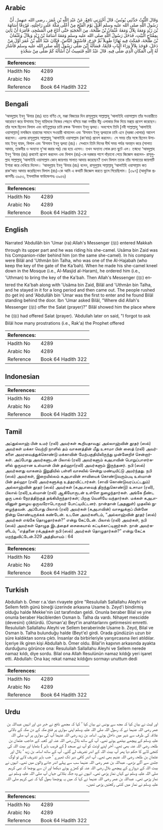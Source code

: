 ## Arabic


<div dir="rtl" lang="ar" style={{fontSize:'larger',backgroundColor:'#f8f9fa',padding:20}}>
وَقَالَ اللَّيْثُ حَدَّثَنِي يُونُسُ، قَالَ أَخْبَرَنِي نَافِعٌ، عَنْ عَبْدِ اللَّهِ بْنِ عُمَرَ ـ رضى الله عنهما ـ أَنَّ رَسُولَ اللَّهِ صلى الله عليه وسلم أَقْبَلَ يَوْمَ الْفَتْحِ مِنْ أَعْلَى مَكَّةَ عَلَى رَاحِلَتِهِ، مُرْدِفًا أُسَامَةَ بْنَ زَيْدٍ وَمَعَهُ بِلاَلٌ وَمَعَهُ عُثْمَانُ بْنُ طَلْحَةَ، مِنَ الْحَجَبَةِ حَتَّى أَنَاخَ فِي الْمَسْجِدِ، فَأَمَرَهُ أَنْ يَأْتِيَ بِمِفْتَاحِ الْبَيْتِ، فَدَخَلَ رَسُولُ اللَّهِ صلى الله عليه وسلم وَمَعَهُ أُسَامَةُ بْنُ زَيْدٍ وَبِلاَلٌ وَعُثْمَانُ بْنُ طَلْحَةَ، فَمَكَثَ فِيهِ نَهَارًا طَوِيلاً ثُمَّ خَرَجَ، فَاسْتَبَقَ النَّاسُ، فَكَانَ عَبْدُ اللَّهِ بْنُ عُمَرَ أَوَّلَ مَنْ دَخَلَ، فَوَجَدَ بِلاَلاً وَرَاءَ الْبَابِ قَائِمًا، فَسَأَلَهُ أَيْنَ صَلَّى رَسُولُ اللَّهِ صلى الله عليه وسلم فَأَشَارَ لَهُ إِلَى الْمَكَانِ الَّذِي صَلَّى فِيهِ‏.‏ قَالَ عَبْدُ اللَّهِ فَنَسِيتُ أَنْ أَسْأَلَهُ كَمْ صَلَّى مِنْ سَجْدَةٍ
</div>
<div style={{backgroundColor:'#f8f9fa',padding:20, marginBottom: 10}}><table> <thead> <tr> <th>References:</th> <th></th> </tr> </thead> <tbody><tr><td>Hadith No</td><td>4289</td></tr><tr><td>Arabic No</td><td>4289</td></tr><tr><td>Reference</td><td>Book 64 Hadith 322</td></tr></tbody></table></div>

## Bengali


<div dir="ltr" lang="bn" style={{fontSize:'larger',backgroundColor:'#f8f9fa',padding:20}}>
‘আবদুল্লাহ ইবনু ‘উমার (রাঃ) হতে বর্ণিত যে, মক্কা বিজয়ের দিন রাসূলুল্লাহ সাল্লাল্লাহু ‘আলাইহি ওয়াসাল্লাম তাঁর সওয়ারীতে আরোহণ করে উসামাহ ইবনু যায়িদকে নিজের পেছনে বসিয়ে মক্কা নগরীর উঁচু এলাকার দিক দিয়ে মক্কা্য় প্রবেশ করেছেন। তাঁর সঙ্গে ছিলেন বিলাল এবং বাইতুল্লাহর চাবি রক্ষক ‘উসমান ইবনু ত্বলহা। অবশেষে তিনি [নবী সাল্লাল্লাহু ‘আলাইহি ওয়াসাল্লাম] মসজিদে হারামের সামনে সওয়ারী থামালেন এবং ‘উসমান ইবনু ত্বলহাকে চাবি এনে (দরজা খোলার) আদেশ করলেন। এরপর রাসূলুল্লাহ সাল্লাল্লাহু ‘আলাইহি ওয়াসাল্লাম (কা‘বায়) প্রবেশ করলেন। সে সময় তাঁর সঙ্গে ছিলেন উসামাহ ইবনু যায়দ, বিলাল এবং ‘উসমান ইবনু ত্বলহা (রাঃ)। সেখানে তিনি দিনের দীর্ঘ সময় পর্যন্ত অবস্থান করে (সালাত আদায়, তাকবীর ও অন্যান্য দু‘আ করার পর) বের হয়ে এলেন। তখন অন্যান্য লোক দ্রুত ছুটে এল। তন্মধ্যে ‘আবদুল্লাহ ইবনু ‘উমার (রাঃ) প্রথমেই প্রবেশ করলেন এবং বিলাল (রাঃ)-কে দরজার পাশে দাঁড়ানো পেয়ে জিজ্ঞেস করলেন- রাসূলুল্লাহ সাল্লাল্লাহু ‘আলাইহি ওয়াসাল্লাম কোন্ জায়গায় সালাত আদায় করেছেন? তখন বিলাল তাকে তাঁর সালাতের জায়গাটি ইশারা করে দেখিয়ে দিলেন। ‘আবদুল্লাহ ইবনু ‘উমার (রাঃ) বলেন, রাসূলুল্লাহ সাল্লাল্লাহু ‘আলাইহি ওয়াসাল্লাম কত রাক‘আত আদায় করেছিলেন বিলাল (রাঃ)-কে আমি এ কথাটি জিজ্ঞেস করতে ভুলে গিয়েছিলাম। [৩৯৭] (আধুনিক প্রকাশনীঃ ৩৯৫৩, ইসলামিক ফাউন্ডেশনঃ ৩৯৫৬)
</div>
<div style={{backgroundColor:'#f8f9fa',padding:20, marginBottom: 10}}><table> <thead> <tr> <th>References:</th> <th></th> </tr> </thead> <tbody><tr><td>Hadith No</td><td>4289</td></tr><tr><td>Arabic No</td><td>4289</td></tr><tr><td>Reference</td><td>Book 64 Hadith 322</td></tr></tbody></table></div>

## English


<div dir="ltr" lang="en" style={{fontSize:'larger',backgroundColor:'#f8f9fa',padding:20}}>
Narrated 'Abdullãh bin 'Umar (ra):Allah's Messenger (ﷺ) entered Makkah through its upper part and he was riding his she-camel. Usãma bin Zaid was his Companion-rider behind him (on the same she-camel). In his company were Bilãl and 'Uthmãn bin Talha, who was one of the Al-Hajabah (who keep the key of the gate of the Ka'bah). When he made his she-camel kneel down in the Mosque (i.e., Al-Masjid al-Haram), he ordered him (i.e., 'Uthman) to bring the key of the Ka'bah. Then Allah's Messenger (ﷺ) entered the Ka'bah along with 'Usãma bin Zaid, Bilãl and 'Uthmãn bin Talha, and he stayed in it for a long period and then came out. The people rushed (to get in) and 'Abdullãh bin 'Umar was the first to enter and he found Bilãl standing behind the door. Ibn 'Umar asked Bilãl, "Where did Allah's Messenger (ﷺ) offer the Salat (prayer)?" Bilãl showed him the place where he (ﷺ) had offered Salat (prayer). 'Abdullah later on said, "I forgot to ask Bilãl how many prostrations (i.e., Rak'a) the Prophet offered
</div>
<div style={{backgroundColor:'#f8f9fa',padding:20, marginBottom: 10}}><table> <thead> <tr> <th>References:</th> <th></th> </tr> </thead> <tbody><tr><td>Hadith No</td><td>4289</td></tr><tr><td>Arabic No</td><td>4289</td></tr><tr><td>Reference</td><td>Book 64 Hadith 322</td></tr></tbody></table></div>

## Indonesian


<div dir="ltr" lang="id" style={{fontSize:'larger',backgroundColor:'#f8f9fa',padding:20}}>

</div>
<div style={{backgroundColor:'#f8f9fa',padding:20, marginBottom: 10}}><table> <thead> <tr> <th>References:</th> <th></th> </tr> </thead> <tbody><tr><td>Hadith No</td><td>4289</td></tr><tr><td>Arabic No</td><td>4289</td></tr><tr><td>Reference</td><td>Book 64 Hadith 322</td></tr></tbody></table></div>

## Tamil


<div dir="ltr" lang="ta" style={{fontSize:'larger',backgroundColor:'#f8f9fa',padding:20}}>
அப்துல்லாஹ் பின் உமர் (ரலி) அவர்கள் கூறியதாவது: அல்லாஹ்வின் தூதர் (ஸல்) அவர்கள் மக்கா வெற்றி நாளில் தம் வாகனத்தின் மீது உசாமா பின் ஸைத் (ரலி) அவர்களை அமரவைத்துக்கொண்டு மக்காவின் மேற்பகுதியிலிருந்து முன்னேறிச் சென்றார்கள். அப்போது அவர்களுடன் பிலால் (ரலி) அவர்களும் கஅபாவின் பொறுப்பாளர்களில் ஒருவரான உஸ்மான் பின் தல்ஹா(ரலி) அவர்களும் இருந்தனர். நபி (ஸல்) அவர்களது வாகனம் இறுதியில் பள்ளி வாசலில் சென்று மண்டியிட்டு அமர்ந்தது. நபி (ஸல்) அவர்கள், இறையில்லம் கஅபாவின் சாவியைக் கொண்டுவரும்படி உஸ்மான் பின் தல்ஹா (ரலி) அவர்களுக்கு உத்தரவிட்டார்கள். (சாவி கொண்டுவரப்பட்டதும்) அல்லாஹ்வின் தூதர் (ஸல்) அவர்கள் (கஅபாவைத் திறந்துகொண்டு) உசாமா (ரலி), பிலால் (ரலி),உஸ்மான் (ரலி) ஆகியோருடன் உள்ளே நுழைந்தார்கள். அங்கே நீண்ட ஒரு பகல் நேரத்திற்குத் தங்கியிருந்தார்கள்; பிறகு வெளியே வந்தார்கள். மக்கள் கஅபாவினுள் நுழைய ஒருவரோடொருவர் போட்டியிட்டனர். நான்தான் (அதனுள்) முதலில் நுழைந்தவன். அப்போது பிலால் (ரலி) அவர்கள் (கஅபாவின்) வாசலுக்குப் பின்னே நின்று கொண்டிருக்கக் கண்டேன். உடனே அவர்களிடம், “அல்லாஹ்வின் தூதர் (ஸல்) அவர்கள் எங்கே தொழுதார்கள்?” என்று கேட்டேன். பிலால் (ரலி) அவர்கள், நபி (ஸல்) அவர்கள் தொழுத இடத்தைச் சைகையால் சுட்டிக்காட்டினார்கள். நான் அவர்களிடம், “எத்தனை ரக்அத்கள் நபி (ஸல்) அவர்கள் தொழுதார்கள்?” என்று கேட்க மறந்துவிட்டேன்.329 அத்தியாயம் : 64
</div>
<div style={{backgroundColor:'#f8f9fa',padding:20, marginBottom: 10}}><table> <thead> <tr> <th>References:</th> <th></th> </tr> </thead> <tbody><tr><td>Hadith No</td><td>4289</td></tr><tr><td>Arabic No</td><td>4289</td></tr><tr><td>Reference</td><td>Book 64 Hadith 322</td></tr></tbody></table></div>

## Turkish


<div dir="ltr" lang="tr" style={{fontSize:'larger',backgroundColor:'#f8f9fa',padding:20}}>
Abdullah b. Ömer r.a.'dan rivayete göre "Resuluilah Sallallahu Aleyhi ve Sellem fetih günü bineği üzerinde arkasına Usame b. Zeyd'i bindirmiş olduğu halde Mekke'nin üst tarafından geldi. Onunla beraber Bilal ve yine onunla beraber Haciblerden Osman b. Talha da vardı. Nihayet mescidde (devesini) çöktürdü. (Osman'a) Beyt'in anahtarlarını getirmesini emretti. Resuluilah Sallallahu Aleyhi ve Sellem beraberinde Usame b. Zeyd, Bilal ve Osman b. Talha bulunduğu halde (Beyt'e) girdi. Orada gündüzün uzun bir süre kaldıktan sonra çıktı. İnsanlar da birbirleriyle yarışırcasına ileri atıldılar. İçeriye ilk giren kişi Abdullah b. Ömer oldu. Bilal'in kapının arkasında ayakta durduğunu görünce ona: Resuluilah Sallallahu Aleyhi ve Sellem nerede namaz kıldı, diye sordu. Bilal ona Allah Resulünün namaz kıldığı yeri işaret etti. Abdullah: Ona kaç rekat namaz kıldığını sormayı unuttum dedi
</div>
<div style={{backgroundColor:'#f8f9fa',padding:20, marginBottom: 10}}><table> <thead> <tr> <th>References:</th> <th></th> </tr> </thead> <tbody><tr><td>Hadith No</td><td>4289</td></tr><tr><td>Arabic No</td><td>4289</td></tr><tr><td>Reference</td><td>Book 64 Hadith 322</td></tr></tbody></table></div>

## Urdu


<div dir="rtl" lang="ur" style={{fontSize:'larger',backgroundColor:'#f8f9fa',padding:20}}>
اور لیث نے بیان کیا کہ مجھ سے یونس نے بیان کیا ‘ کہا کہ مجھے نافع نے خبر دی اور انہیں عبداللہ بن عمر رضی اللہ عنہما نے کہ رسول اللہ صلی اللہ علیہ وسلم اپنی سواری پر فتح مکہ کے دن مکہ کے بالائی علاقہ کی طرف سے شہر میں داخل ہوئے۔ اسامہ بن زید رضی اللہ عنہما آپ کی سواری پر آپ صلی اللہ علیہ وسلم کے پیچھے بیٹھے ہوئے تھے۔ آپ کے ساتھ بلال رضی اللہ عنہ اور کعبہ کے حاجب عثمان بن طلحہ رضی اللہ عنہ بھی تھے۔ آخر اپنے اونٹ کو آپ نے مسجد ( کے قریب باہر ) بٹھایا اور بیت اللہ کی کنجی لانے کا حکم دیا پھر آپ بیت اللہ کے اندر تشریف لے گئے۔ آپ کے ساتھ اسامہ بن زید ‘ بلال اور عثمان بن طلحہ رضی اللہ عنہم بھی تھے۔ آپ اندر کافی دیر تک ٹھہرے ‘ جب باہر تشریف لائے تو لوگ جلدی سے آگے بڑھے۔ عبداللہ بن عمر رضی اللہ عنہما سب سے پہلے اندر جانے والوں میں تھے۔ انہوں نے بیت اللہ کے دروازے کے پیچھے بلال رضی اللہ عنہ کو کھڑے ہوئے دیکھا اور ان سے پوچھا کہ نبی کریم صلی اللہ علیہ وسلم نے کہاں نماز پڑھی تھی۔ انہوں نے وہ جگہ بتلائی جہاں آپ صلی اللہ علیہ وسلم نے نماز پڑھی تھی۔ عبداللہ بن عمر رضی اللہ عنہما نے کہا کہ میں یہ پوچھنا بھول گیا کہ نبی کریم صلی اللہ علیہ وسلم نے نماز میں کتنی رکعتیں پڑھی تھیں۔
</div>
<div style={{backgroundColor:'#f8f9fa',padding:20, marginBottom: 10}}><table> <thead> <tr> <th>References:</th> <th></th> </tr> </thead> <tbody><tr><td>Hadith No</td><td>4289</td></tr><tr><td>Arabic No</td><td>4289</td></tr><tr><td>Reference</td><td>Book 64 Hadith 322</td></tr></tbody></table></div>